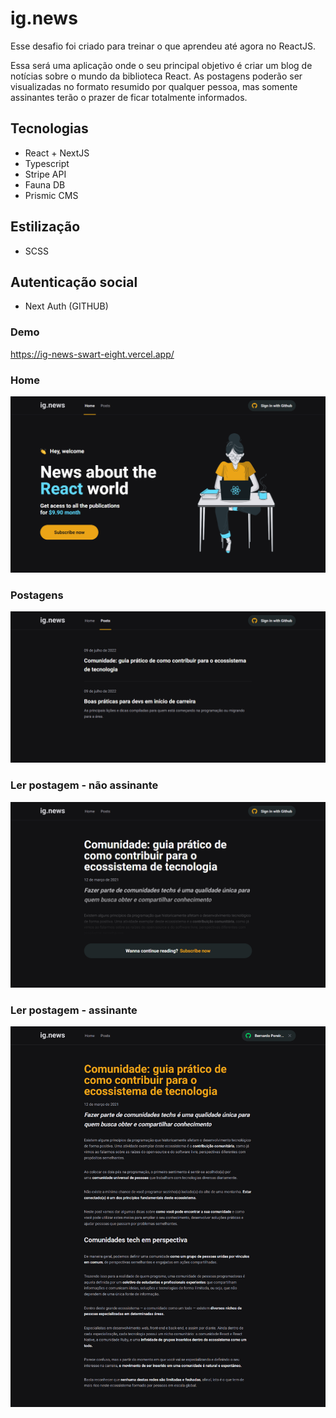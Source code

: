 # ig.news

Esse desafio foi criado para treinar o que aprendeu até agora no ReactJS.

Essa será uma aplicação onde o seu principal objetivo é criar um blog de notícias sobre o mundo da biblioteca React. As postagens poderão ser visualizadas no formato resumido por qualquer pessoa, mas somente assinantes terão o prazer de ficar totalmente informados.

## Tecnologias

- React + NextJS
- Typescript
- Stripe API
- Fauna DB
- Prismic CMS

## Estilização
- SCSS

## Autenticação social
- Next Auth (GITHUB)

### Demo
https://ig-news-swart-eight.vercel.app/

### Home
!['home'](./public/screenshot-project-home.png)

### Postagens
!['página de postagens'](./public/screenshot-project-posts.png)

### Ler postagem - não assinante
!['página para ler a postagem para não assinantes'](./public/screenshot-project-post-not-subscribe.png)

### Ler postagem - assinante
!['página para ler a postagem para assinantes'](./public/screenshot-project-post-subscribe.png)